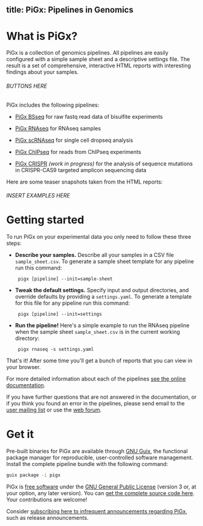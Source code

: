 title: PiGx: Pipelines in Genomics
---

# What is PiGx?

PiGx is a collection of genomics pipelines.  All pipelines are easily
configured with a simple sample sheet and a descriptive settings file.
The result is a set of comprehensive, interactive HTML reports with
interesting findings about your samples.

###### BUTTONS HERE

PiGx includes the following pipelines:

- [PiGx BSseq](https://github.com/BIMSBbioinfo/pigx_bsseq) for raw
  fastq read data of bisulfite experiments

- [PiGx RNAseq](https://github.com/BIMSBbioinfo/pigx_rnaseq) for RNAseq samples

- [PiGx scRNAseq](https://github.com/BIMSBbioinfo/pigx_scrnaseq) for
  single cell dropseq analysis

- [PiGx ChIPseq](https://github.com/BIMSBbioinfo/pigx_chipseq) for
  reads from ChIPseq experiments

- [PiGx CRISPR](https://github.com/BIMSBbioinfo/pigx_crispr) *(work in progress)*
  for the analysis of sequence mutations in CRISPR-CAS9 targeted
  amplicon sequencing data

Here are some teaser snapshots taken from the HTML reports:

###### INSERT EXAMPLES HERE

# Getting started

To run PiGx on your experimental data you only need to follow these
three steps:

- **Describe your samples.** Describe all your samples in a CSV file
   `sample_sheet.csv`.  To generate a sample sheet template for any
   pipeline run this command:

       pigx [pipeline] --init=sample-sheet

- **Tweak the default settings.** Specify input and output
   directories, and override defaults by providing a `settings.yaml`.
   To generate a template for this file for any pipeline run this
   command:

       pigx [pipeline] --init=settings

- **Run the pipeline!** Here's a simple example to run the RNAseq
   pipeline when the sample sheet `sample_sheet.csv` is in the current
   working directory:

       pigx rnaseq -s settings.yaml

That's it!  After some time you'll get a bunch of reports that you can
view in your browser.

For more detailed information about each of the pipelines [see the
online documentation](http://bioinformatics.mdc-berlin.de/pigx_docs).

If you have further questions that are not answered in the
documentation, or if you think you found an error in the pipelines,
please send email to the [user mailing
list](mailto:pigx@googlegroups.com) or use the [web
forum](https://groups.google.com/forum/#!forum/pigx/).

# Get it

Pre-built binaries for PiGx are available through [GNU
Guix](https://gnu.org/software/guix), the functional package manager
for reproducible, user-controlled software management.  Install the
complete pipeline bundle with the following command:

```sh
guix package -i pigx
```

PiGx is [free
software](https://www.fsf.org/about/what-is-free-software) under the
[GNU General Public License](https://www.gnu.org/licenses/gpl.html)
(version 3 or, at your option, any later version).  You can [get the
complete source code here](https://github.com/BIMSBbioinfo/pigx).
Your contributions are welcome!

Consider [subscribing here to infrequent announcements regarding
PiGx](https://groups.google.com/forum/#!forum/pigx-announcements/join),
such as release announcements.
